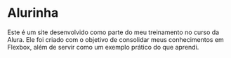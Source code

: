 # Alurinha
Este é um site desenvolvido como parte do meu treinamento no curso da Alura. Ele foi criado com o objetivo de consolidar meus conhecimentos em Flexbox, além de servir como um exemplo prático do que aprendi.
